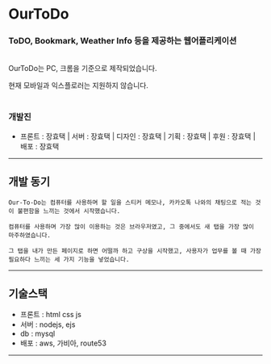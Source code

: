 # OurToDo

### ToDO, Bookmark, Weather Info 등을 제공하는 웹어플리케이션

<br>
OurToDo는 PC, 크롬을 기준으로 제작되었습니다.

현재 모바일과 익스플로러는 지원하지 않습니다.
<br>
<br>

### 개발진

- 프론트 : 장효택 | 서버 : 장효택 | 디자인 : 장효택 | 기획 : 장효택 | 후원 : 장효택 | 배포 : 장효택

---

## 개발 동기

    Our-To-Do는 컴퓨터를 사용하며 할 일을 스티커 메모나, 카카오톡 나와의 채팅으로 적는 것이 불편함을 느끼는 것에서 시작했습니다.

    컴퓨터를 사용하며 가장 많이 이용하는 것은 브라우저였고, 그 중에서도 새 탭을 가장 많이 마주하였습니다.

    그 탭을 내가 만든 페이지로 하면 어떨까 하고 구상을 시작했고, 사용자가 업무를 볼 때 가장 필요하다 느끼는 세 가지 기능을 넣었습니다.

---

## 기술스택

- 프론트 : html css js
- 서버 : nodejs, ejs
- db : mysql
- 배포 : aws, 가비아, route53

---
